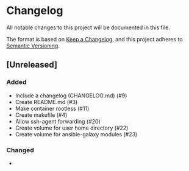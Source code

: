 # Changelog

All notable changes to this project will be documented in this file.

The format is based on [Keep a Changelog](https://keepachangelog.com/en/1.1.0/),
and this project adheres to [Semantic Versioning](https://semver.org/spec/v2.0.0.html).

## [Unreleased]

### Added

- Include a changelog (CHANGELOG.md) (#9)
- Create README.md (#3)
- Make container rootless (#11)
- Create makefile (#4)
- Allow ssh-agent forwarding (#20)
- Create volume for user home directory (#22)
- Create volume for ansible-galaxy modules (#23)

### Changed

 - 
